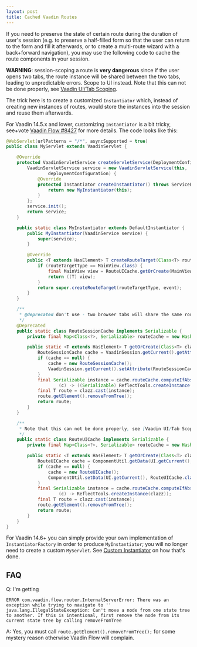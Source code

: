 ```yaml
---
layout: post
title: Cached Vaadin Routes
---
```


If you need to preserve the state of certain route during the duration of
user's session (e.g. to preserve a half-filled form so that the user can
return to the form and fill it afterwards, or to create a multi-route wizard with
a back+forward navigation), you may use the following code to cache the route components
in your session.

**WARNING**: session-scoping a route is **very dangerous** since if the user opens two tabs,
the route instance will be shared between the two tabs, leading to unpredictable errors.
Scope to UI instead. Note that this can not be done properly, see [Vaadin UI/Tab Scoping](../vaadin-ui-scope/).

The trick here is to create a customized `Instantiator` which, instead of creating
new instances of routes, would store the instances into the session and reuse them
afterwards.

For Vaadin 14.5.x and lower, customizing `Instantiator` is a bit tricky,
see+vote [Vaadin Flow #8427](https://github.com/vaadin/flow/issues/8427)
for more details. The code looks like this:

```java
@WebServlet(urlPatterns = "/*", asyncSupported = true)
public class MyServlet extends VaadinServlet {

    @Override
    protected VaadinServletService createServletService(DeploymentConfiguration deploymentConfiguration) throws ServiceException {
        VaadinServletService service = new VaadinServletService(this,
                deploymentConfiguration) {
            @Override
            protected Instantiator createInstantiator() throws ServiceException {
                return new MyInstantiator(this);
            }
        };
        service.init();
        return service;
    }

    public static class MyInstantiator extends DefaultInstantiator {
        public MyInstantiator(VaadinService service) {
            super(service);
        }

        @Override
        public <T extends HasElement> T createRouteTarget(Class<T> routeTargetType, NavigationEvent event) {
            if (routeTargetType == MainView.class) {
                final MainView view = RouteUICache.getOrCreate(MainView.class);
                return ((T) view);
            }
            return super.createRouteTarget(routeTargetType, event);
        }
    }

    /**
     * @deprecated don't use - two browser tabs will share the same route component instance, leading to unpredictable errors.
     */
    @Deprecated
    public static class RouteSessionCache implements Serializable {
        private final Map<Class<?>, Serializable> routeCache = new HashMap<>();

        public static <T extends HasElement> T getOrCreate(Class<T> clazz) {
            RouteSessionCache cache = VaadinSession.getCurrent().getAttribute(RouteSessionCache.class);
            if (cache == null) {
                cache = new RouteSessionCache();
                VaadinSession.getCurrent().setAttribute(RouteSessionCache.class, cache);
            }
            final Serializable instance = cache.routeCache.computeIfAbsent(clazz,
                    (c) -> ((Serializable) ReflectTools.createInstance(clazz)));
            final T route = clazz.cast(instance);
            route.getElement().removeFromTree();
            return route;
        }
    }

    /**
     * Note that this can not be done properly, see [Vaadin UI/Tab Scoping](../vaadin-ui-scope/).
     */
    public static class RouteUICache implements Serializable {
        private final Map<Class<?>, Serializable> routeCache = new HashMap<>();

        public static <T extends HasElement> T getOrCreate(Class<T> clazz) {
            RouteUICache cache = ComponentUtil.getData(UI.getCurrent(), RouteUICache.class);
            if (cache == null) {
                cache = new RouteUICache();
                ComponentUtil.setData(UI.getCurrent(), RouteUICache.class, cache);
            }
            final Serializable instance = cache.routeCache.computeIfAbsent(clazz,
                    (c) -> ReflectTools.createInstance(clazz));
            final T route = clazz.cast(instance);
            route.getElement().removeFromTree();
            return route;
        }
    }
}
```

For Vaadin 14.6+ you can simply provide your own implementation of
`InstantiatorFactory` in order to produce `MyInstantiator`; you will no longer need
to create a custom `MyServlet`. See [Custom Instantiator](../vaadin-custom-instantiator/)
on how that's done.

## FAQ

Q: I'm getting
```
ERROR com.vaadin.flow.router.InternalServerError: There was an exception while trying to navigate to ''
java.lang.IllegalStateException: Can't move a node from one state tree to another. If this is intentional, first remove the node from its current state tree by calling removeFromTree
```

A: Yes, you must call `route.getElement().removeFromTree();` for some mystery reason otherwise Vaadin Flow will complain.
